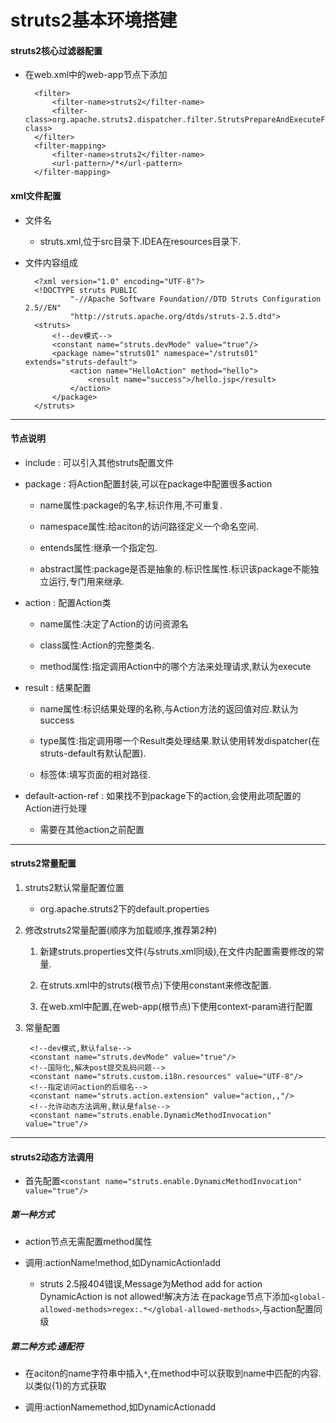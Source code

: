 # struts2基本环境搭建

#### struts2核心过滤器配置

- 在web.xml中的web-app节点下添加

        <filter>
            <filter-name>struts2</filter-name>
            <filter-class>org.apache.struts2.dispatcher.filter.StrutsPrepareAndExecuteFilter</filter-class>
        </filter>
        <filter-mapping>
            <filter-name>struts2</filter-name>
            <url-pattern>/*</url-pattern>
        </filter-mapping>

#### xml文件配置

- 文件名

    - struts.xml,位于src目录下.IDEA在resources目录下.

- 文件内容组成

        <?xml version="1.0" encoding="UTF-8"?>
        <!DOCTYPE struts PUBLIC
                "-//Apache Software Foundation//DTD Struts Configuration 2.5//EN"
                "http://struts.apache.org/dtds/struts-2.5.dtd">
        <struts>
            <!--dev模式-->
            <constant name="struts.devMode" value="true"/>
            <package name="struts01" namespace="/struts01" extends="struts-default">
                <action name="HelloAction" method="hello">
                    <result name="success">/hello.jsp</result>
                </action>
            </package>
        </struts>

---

#### 节点说明

- include : 可以引入其他struts配置文件

- package : 将Action配置封装,可以在package中配置很多action

    - name属性:package的名字,标识作用,不可重复.

    - namespace属性:给aciton的访问路径定义一个命名空间.

    - entends属性:继承一个指定包.

    - abstract属性:package是否是抽象的.标识性属性.标识该package不能独立运行,专门用来继承.

- action : 配置Action类

    - name属性:决定了Action的访问资源名

    - class属性:Action的完整类名.

    - method属性:指定调用Action中的哪个方法来处理请求,默认为execute

- result : 结果配置

    - name属性:标识结果处理的名称,与Action方法的返回值对应.默认为success

    - type属性:指定调用哪一个Result类处理结果.默认使用转发dispatcher(在struts-default有默认配置).

    - 标签体:填写页面的相对路径.

- default-action-ref : 如果找不到package下的action,会使用此项配置的Action进行处理

    - 需要在其他action之前配置

---

#### struts2常量配置

1. struts2默认常量配置位置

    - org.apache.struts2下的default.properties

2. 修改struts2常量配置(顺序为加载顺序,推荐第2种)

    1. 新建struts.properties文件(与struts.xml同级),在文件内配置需要修改的常量.

    2. 在struts.xml中的struts(根节点)下使用constant来修改配置.

    3. 在web.xml中配置,在web-app(根节点)下使用context-param进行配置

3. 常量配置

        <!--dev模式,默认false-->
        <constant name="struts.devMode" value="true"/>
        <!--国际化,解决post提交乱码问题-->
        <constant name="struts.custom.i18n.resources" value="UTF-8"/>
        <!--指定访问action的后缀名-->
        <constant name="struts.action.extension" value="action,,"/>
        <!--允许动态方法调用,默认是false-->
        <constant name="struts.enable.DynamicMethodInvocation" value="true"/>

---

#### struts2动态方法调用

- 首先配置```<constant name="struts.enable.DynamicMethodInvocation" value="true"/>```

##### 第一种方式

- action节点无需配置method属性

- 调用:actionName!method,如DynamicAction!add

    - struts 2.5报404错误,Message为Method add for action DynamicAction is not allowed!解决方法
        在package节点下添加```<global-allowed-methods>regex:.*</global-allowed-methods>```,与action配置同级

##### 第二种方式:通配符

- 在aciton的name字符串中插入```*```,在method中可以获取到name中匹配的内容.以类似{1}的方式获取

- 调用:actionNamemethod,如DynamicActionadd